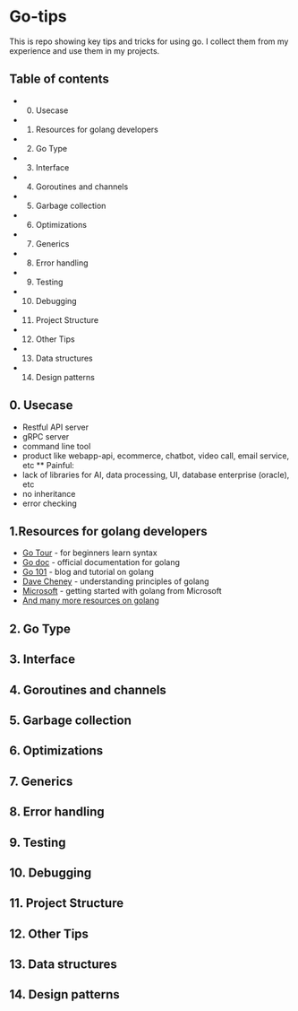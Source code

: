 # Go-tips

This is repo showing key tips and tricks for using go. I collect them from my experience and use them in my projects.

## Table of contents
- 0. Usecase
- 1. Resources for golang developers
- 2. Go Type
- 3. Interface
- 4. Goroutines and channels
- 5. Garbage collection
- 6. Optimizations
- 7. Generics
- 8. Error handling
- 9. Testing
- 10. Debugging
- 11. Project Structure
- 12. Other Tips
- 13. Data structures
- 14. Design patterns

## 0. Usecase
- Restful API server
- gRPC server
- command line tool
- product like webapp-api, ecommerce, chatbot, video call, email service, etc
** Painful:
- lack of libraries for AI, data processing, UI, database enterprise (oracle), etc
- no inheritance
- error checking

## 1.Resources for golang developers
- [Go Tour](https://go.dev/tour/welcome/1) - for beginners learn syntax
- [Go doc](https://go.dev/doc/effective_go) - official documentation for golang
- [Go 101](https://go101.org/article/101.html) - blog and tutorial on golang
- [Dave Cheney](https://dave.cheney.net/practical-go) - understanding principles of golang
- [Microsoft](https://learn.microsoft.com/en-us/training/paths/go-first-steps/) - getting started with golang from Microsoft
- [And many more resources on golang](https://golangresources.com/)

## 2. Go Type

## 3. Interface

## 4. Goroutines and channels

## 5. Garbage collection

## 6. Optimizations

## 7. Generics

## 8. Error handling

## 9. Testing

## 10. Debugging

## 11. Project Structure

## 12. Other Tips

## 13. Data structures

## 14. Design patterns
